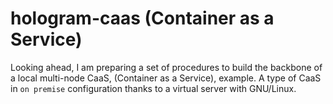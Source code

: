 # hologram-caas (Container as a Service)

Looking ahead, I am preparing a set of procedures to build the backbone of a local multi-node CaaS, (Container as a Service), example.
A type of CaaS in `on premise` configuration thanks to a virtual server with GNU/Linux.
